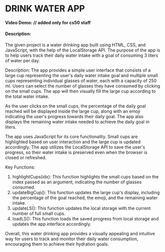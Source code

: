 # DRINK WATER APP

#### Video Demo: <URL HERE> // added only for cs50 staff

#### Description:

The given project is a water drinking app built using HTML, CSS, and JavaScript, with the help of the LocalStorage API. The purpose of the app is to help users track their daily water intake with a goal of consuming 3 liters of water per day.

Description:
The app provides a simple user interface that consists of a large cup representing the user's daily water intake goal and multiple small cups representing individual glasses of water, each with a capacity of 250 ml. Users can select the number of glasses they have consumed by clicking on the small cups. The app will then visually fill the large cup according to the total water intake.

As the user clicks on the small cups, the percentage of the daily goal reached will be displayed inside the large cup, along with an emoji indicating the user's progress towards their daily goal. The app also displays the remaining water intake needed to achieve the daily goal in liters.

The app uses JavaScript for its core functionality. Small cups are highlighted based on user interaction and the large cup is updated accordingly. The app utilizes the LocalStorage API to save the user's progress, so their water intake is preserved even when the browser is closed or refreshed.

Key Functions:

1. highlightCups(idx): This function highlights the small cups based on the index passed as an argument, indicating the number of glasses consumed.
2. updateBigCup(): This function updates the large cup's display, including the percentage of the goal reached, the emoji, and the remaining water intake.
3. updateLS(): This function updates the local storage with the current number of full small cups.
4. loadLS(): This function loads the saved progress from local storage and updates the app interface accordingly.

Overall, this water drinking app provides a visually appealing and intuitive way for users to track and monitor their daily water consumption, encouraging them to achieve their hydration goals.
